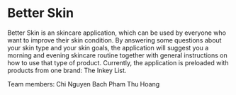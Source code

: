 # Better Skin
Better Skin is an skincare application, which can be used by everyone who want to improve their skin condition.
By answering some questions about your skin type and your skin goals, the application will suggest you a morning 
and evening skincare routine together with general instructions on how to use that type of product.
Currently, the application is preloaded with products from one brand: The Inkey List.

Team members: 
Chi Nguyen
Bach Pham
Thu Hoang
